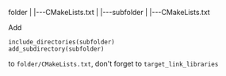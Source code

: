 
folder
 |
 |---CMakeLists.txt
 |
 |---subfolder
        |
        |---CMakeLists.txt

Add
```
include_directories(subfolder)
add_subdirectory(subfolder)
```
to `folder/CMakeLists.txt`, don't forget to `target_link_libraries`